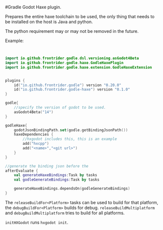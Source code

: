 #Gradle Godot Haxe plugin.

Prepares the entire haxe toolchain to be used, the only thing that needs to be installed on the host is Java and python.

The python requirement may or may not be removed in the future.

Example:
```kotlin


import io.github.frontrider.godle.dsl.versioning.asGodot4Beta
import io.github.frontrider.godle.haxe.GodleHaxePlugin
import io.github.frontrider.godle.haxe.extension.GodleHaxeExtension


plugins {
    id("io.github.frontrider.godle") version "0.20.0"
    id("io.github.frontrider.godle-haxe") version "0.1.0"
}

godle{
    //specify the version of godot to be used.
    asGodot4Beta("14")
}

godleHaxe{
    godotJsonBindingPath.set(godle.getBindingJsonPath())
    haxeDependencies {
        //hxgodot includes this, this is an example
        add("hxcpp")
        add("<name>","<git url>")
    }
}

//generate the binding json before the 
afterEvaluate {
    val generateHaxeBindings:Task by tasks
    val godleGenerateBindings:Task by tasks

    generateHaxeBindings.dependsOn(godleGenerateBindings)
}

```

The `releaseBuildFor<Platform>` tasks can be used to build for that platform, the `debugBuildFor<Platform>` builds for debug.
`releaseBuildMultiplatform` and `debugBuildMultiplatform` tries to build for all platforms.

`initHXGodot` runs `hxgodot init`.